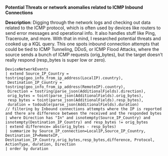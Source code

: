 **Potential Threats or network anomalies related to ICMP Inbound Connections**

**Description**: Digging through the network logs and checking out data related to the ICMP protocol, which is often used by devices like routers to send error messages and operational info. It also handles stuff like Ping, Traceroute, and more.
With that in mind, I researched potential threats and cooked up a KQL query. This one spots inbound connection attempts that could be tied to ICMP Tunneling, DDoS, or ICMP Flood Attacks, where the source sends a bunch of ICMP requests (orig_bytes), but the target doesn’t really respond (resp_bytes is super low or zero).

```
DeviceNetworkEvents
| extend Source_IP_Country = tostring(geo_info_from_ip_address(LocalIP).country),
 Destination_IP_Country = tostring(geo_info_from_ip_address(RemoteIP).country),
 Direction = tostring(parse_json(AdditionalFields).direction), 
 orig_bytes = toint(parse_json(AdditionalFields).orig_bytes),
 resp_bytes = toint(parse_json(AdditionalFields).resp_bytes),
 duration = todouble(parse_json(AdditionalFields).duration)
// filtering by Inbound connections attempts where the IP is reported and there are difference between the received and the responded bytes
| where Direction has "In" and isnotempty(Source_IP_Country) and isnotempty(Destination_IP_Country) and resp_bytes != orig_bytes
| extend difference= abs(orig_bytes - resp_bytes)
| summarize by Source_IP_connection=LocalIP,Source_IP_Country, Destination_IP=RemoteIP, Destination_IP_Country,orig_bytes,resp_bytes,difference, Protocol, ActionType, duration, Direction
| order by duration
```

